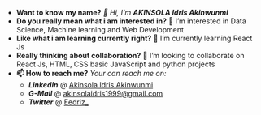 - **Want to know my name?**
_👋 Hi, I’m **AKINSOLA Idris Akinwunmi**_
- **Do you really mean what i am interested in?**
👀 I’m interested in Data Science, Machine learning and Web Development
- **Like what i am learning currently right?**
🌱 I’m currently learning React Js
- **Really thinking about collaboration?**
💞️ I’m looking to collaborate on React Js, HTML, CSS basic JavaScript and python projects
- **📫 How to reach me?**
*Your can reach me on:*
   - ***LinkedIn*** @ [Akinsola Idris Akinwunmi](https://www.linkedin.com/in/akinsola-idris-29b35620a)
   - ***G-Mail*** @ akinsolaidris1999@gmail.com
   - ***Twitter*** @ [Eedriz_](https://www.twitter.com/eedriz_)

<!---
eedriz99/eedriz99 is a ✨ special ✨ repository because its `README.md` (this file) appears on your GitHub profile.
You can click the Preview link to take a look at your changes.
--->
